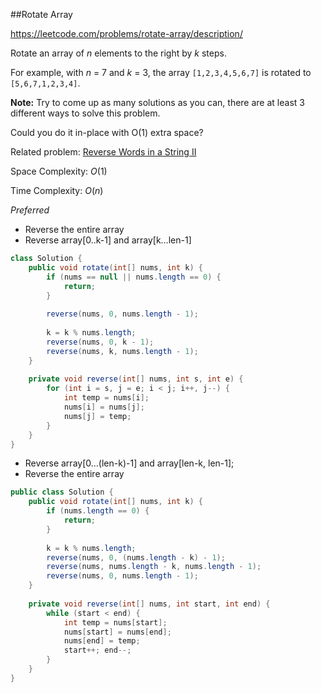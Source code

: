 ##Rotate Array

 https://leetcode.com/problems/rotate-array/description/

Rotate an array of *n* elements to the right by *k* steps.

For example, with *n* = 7 and *k* = 3, the array `[1,2,3,4,5,6,7]` is rotated to `[5,6,7,1,2,3,4]`.

**Note:**
Try to come up as many solutions as you can, there are at least 3 different ways to solve this problem.

Could you do it in-place with O(1) extra space?

Related problem: [Reverse Words in a String II](https://leetcode.com/problems/reverse-words-in-a-string-ii/)



Space Complexity: ${O(1)}$

Time Complexity: ${O(n)}$

*Preferred*

* Reverse the entire array
* Reverse array[0..k-1] and array[k…len-1]

```java
class Solution {
    public void rotate(int[] nums, int k) {
        if (nums == null || nums.length == 0) {
            return;    
        }
        
        reverse(nums, 0, nums.length - 1);
        
        k = k % nums.length;
        reverse(nums, 0, k - 1);
        reverse(nums, k, nums.length - 1);
    }
    
    private void reverse(int[] nums, int s, int e) {
        for (int i = s, j = e; i < j; i++, j--) {
            int temp = nums[i];
            nums[i] = nums[j];
            nums[j] = temp;
        }
    }
}
```



* Reverse array[0…(len-k)-1] and array[len-k, len-1];
* Reverse the entire array

```java
public class Solution {
    public void rotate(int[] nums, int k) {
        if (nums.length == 0) {
            return;
        }
        
        k = k % nums.length;
        reverse(nums, 0, (nums.length - k) - 1);
        reverse(nums, nums.length - k, nums.length - 1);
        reverse(nums, 0, nums.length - 1);
    }
    
    private void reverse(int[] nums, int start, int end) {
        while (start < end) {
            int temp = nums[start];
            nums[start] = nums[end];
            nums[end] = temp;
            start++; end--;
        }
    }
}
```

